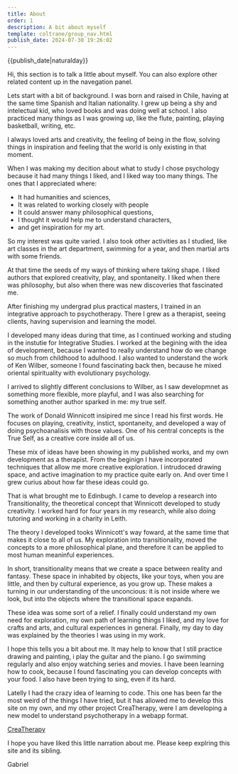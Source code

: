 ```yaml
---
title: About
order: 1
description: A bit about myself
template: coltrane/group_nav.html
publish_date: 2024-07-30 19:26:02
---
```


{{publish_date|naturalday}}

Hi, this section is to talk a little about myself. You can also explore other related content up in the navegation panel. 

Lets start with a bit of background. I was born and raised in Chile, having at the same time Spanish and Italian nationality. I grew up being  a shy and intelectual kid, who loved books and was doing well at school. I also practiced many things as I was growing up, like the flute, painting, playing basketball, writing, etc. 

I always loved arts and creativity, the feeling of being in the flow, solving things in inspiration and feeling that the world is only existing in that moment.

When I was making my decition about what to study I chose psychology because it had many things I liked, and I liked way too many things. The ones that I appreciated where:
- It had humanities and sciences,
- It was related to working closely with people
- It could answer many philosophical questions,
- I thought it would help me to understand characters,
- and get inspiration for my art. 
  
So my interest was quite varied. I also took other activities as I studied, like art classes in the art department, swimming for a year, and then martial arts with some friends. 

At that time the seeds of my ways of thinking where taking shape. I liked authors that explored creativity, play, and spontaneity. I liked when there was philosophy, but also when there was new discoveries that fascinated me.

After finishing my undergrad plus practical masters, I trained in an integrative approach to psychotherapy. There I grew as a therapist, seeing clients, having supervision and learning the model. 

I developed many ideas during that time, as I continued working and studing in the instutie for Integrative Studies. I worked at the begining with the idea of development, because I wanted to really understand how do we change so much from childhood to adulhood. I also wanted to understand the work of Ken Wilber, someone I found fascinating back then, because he mixed oriental spirituality with evolutionary psychology. 

I arrived to slightly different conclusions to Wilber, as I saw developmnet as something more flexible, more playful, and I was also searching for something another author sparked in me: my true self. 

The work of Donald Winnicott insipired me since I read his first words. He focuses on playing, creativity, instict, spontaneity, and developed a way of doing psychoanalisis with those values. One of his central concepts is the True Self, as a creative core inside all of us.

These mix of ideas have been showing in my published works, and my own development as a therapist. From the beginign I have incorporated techniques that allow me more creative exploration. I intrudoced drawing space, and active imagination to my practice quite early on. And over time I grew curius about how far these ideas could go. 

That is what brought me to Edinbugh. I came to develop a research into Transitionality, the theoretical concept that Winnicott developed to study creativity. I worked hard for four years in my research, while also doing tutoring and working in a charity in Leith. 

The theory I developed tooks Winnicott's way foward, at the same time that makes it close to all of us. My exploration into transitionality, moved the concepts to a more philosophical plane, and therefore it can be applied to most human meaninful experiences.

In short, transitionality means that we create a space between reality and fantasy. These space in inhabited by objects, like your toys, when you are little, and then by cultural experience, as you grow up. These makes a turning in our understanding of the unconcious: it is not inside where we look, but into the objects where the transitional space expands.

These idea was some sort of a relief. I finally could understand my own need for exploration, my own path of learning things I liked, and my love for crafts and arts, and cultural experiences in general. Finally, my day to day was explained by the theories I was using in my work.

I hope this tells you a bit about me. It may help to know that I still practice drawing and painting, i play the guitar and the piano. I go swimming regularly and also enjoy watching series and movies. I have been learning how to cook, because I found fascinating you can develop concepts with your food. I also have been trying to sing, even if its hard. 

Latelly I had the crazy idea of learning to code. This one has been far the most weird of the things I have tried, but it has allowed me to develop this site on my own, and my other project CreaTherapy, were I am developing a new model to understand psychotherapy in a webapp format. 

[CreaTherapy]('crea-therapy.com')

I hope you have liked this little narration about me. Please keep explring this site and its sibling. 

Gabriel